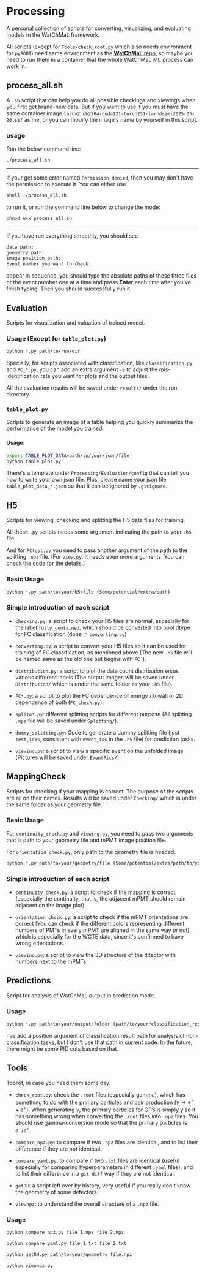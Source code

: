# Processing
A personal collection of scripts for converting, visualizing, and evaluating models in the WatChMaL framework.

All scripts (except for `Tools/check_root.py` which also needs environment for `pyROOT`) need same environment as the [**WatChMaL** repo](https://github.com/WatChMaL/WatChMaL), so maybe you need to run them in a container that the whole WatChMaL ML process can work in.

## process_all.sh
A `.sh` script that can help you do all possible checkings and viewings when you first get brand-new data. But if you want to use it you must have the same container image `larcv2_ub2204-cuda121-torch251-larndsim-2025-03-20.sif` as me, or you can modify the image's name by yourself in this script.

### usage
Run the below command line:

```bash
./process_all.sh
```
---
If your get some error named `Permission denied`, then you may don't have the permission to execute it. You can either use

```bash
shell ./process_all.sh
```
to run it, or run the command line below to change the mode:

```bash
chmod u+x process_all.sh
```
---
If you have run everything smoothly, you should see
```bash
data path:
geometry path:
image position path:
Event number you want to check:
```
appear in sequence, you should type the absolute paths of these three files or the event number one at a time and press **Enter** each time after you've finish typing. Then you should successfully run it.




## Evaluation
Scripts for visualization and valuation of trained model.


### Usage (Except for `table_plot.py`)
```bash
python *.py path/to/run/dir
```

Specially, for scripts associated with classification, like `classification.py` and `FC_*.py`, you can add an extra argument `-e` to adjust the mis-identification rate you want for plots and the output files.

All the evaluation results will be saved under `results/` under the run directory.

### `table_plot.py`

Scripts to generate an image of a table helping you quickly summarize the performance of the model you trained.

#### Usage: 
```bash
export TABLE_PLOT_DATA=path/to/your/json/file
python table_plot.py
```

There's a template under `Processing/Evaluation/config` that can tell you how to write your own json file. Plus, please name your json file `table_plot_data_*.json` so that it can be ignored by `.gitignore`.

## H5

Scripts for viewing, checking and splitting the H5 data files for training.

All these `.py` scripts needs some argument indicating the path to your `.h5` file.

And for `FCtest.py` you need to pass another argument of the path to the splitting `.npz` file. (For `view.py`, it needs even more arguments. You can check the code for the details.)

### Basic Usage

```bash
python *.py path/to/your/h5/file (Some/potential/extra/path)
```

### Simple introduction of each script

- `checking.py`: a script to check your H5 files are normal, especially for the label `fully_contained`, which should be converted into bool dtype for FC classification (done in `converting.py`)

- `converting.py`: a script to convert your H5 files so it can be used for training of FC classification, as mentioned above (The new `.h5` file will be named same as the old one but begins with `FC_`).

-  `distribution.py`: a script to plot the data count distribution ersus various different labels (The output images will be saved under `Distribution/` which is under the same folder as your `.h5` file).

- `FC*.py`: a script to plot the FC dependence of energy / towall or 2D dependence of both (`FC_check.py`).

- `split4*.py`: different splitting scripts for different purpose (All splitting `.npz` file will be saved under `Splitting/`).

- `dummy_splitting.py`: Code to generate a dummy splitting file (just `test_idxs`, consistent with `event_ids` in the `.h5` file) for prediction tasks.

- `viewing.py`: a script to view a specific event on the unfolded image (Pictures will be saved under `EventPics/`).



## MappingCheck

Scripts for checking if your mapping is correct. The purpose of the scripts are all on their names. Results will be saved under `Checking/` which is under the same folder as your geometry file.

### Basic Usage
For `continuity_check.py` and `viewing.py`, you need to pass two arguments that is path to your geometry file and mPMT image position file.

For `orientation_check.py`, only path to the geometry file is needed.

```bash
python *.py path/to/your/geometry/file (Some/potential/extra/path/to/your/mpmt/position/file)
```

### Simple introduction of each script

- `continuity_check.py`: a script to check if the mapping is correct (especially the continuity, that is, the adjacent mPMT should remain adjacent on the image plot).

- `orientation_check.py`: a script to check if the mPMT orientations are correct (You can check if the different colors representing different numbers of PMTs in every mPMT are aligned in the same way or not), which is especially for the WCTE data, since it's confirmed to have wrong orientations.

- `viewing.py`: a script to view the 3D structure of the ditector with numbers next to the mPMTs.

## Predictions
Script for analysis of WatChMaL output in prediction mode.

### Usage

```bash
python *.py path/to/your/output/folder (path/to/your/classification_result.npz)
```

I've add a position argument of classification result path for analysis of non-classification tasks, but I don't use that path in current code. In the future, there might be some PID cuts based on that.

## Tools

Toolkit, in case you need them some day.

- `check_root.py`: check the `.root` files (especially gamma), which has something to do with the primary particles and pair production ($\gamma \longrightarrow e^- + e^+$). When generating $\gamma$, the primary particles for GPS is simply $\gamma$ so it has something wrong when converting the `.root` files into `.npz` files. You should use gamma-conversion mode so that the primary particles is $e^-/e^+$.

- `compare_npz.py`: to compare if two `.npz` files are identical, and to list their difference if they are not identical.

- `compare_yaml.py`: to compare if two `.txt` files are identical (useful especially for comparing hyperparameters in different `.yaml` files), and to list their difference in a `git diff` way if they are not identical.

- `getRH`: a script left over by history, very useful if you really don't know the geometry of some detectors.

- `viewnpz`: to understand the overall structure of a `.npz` file.


### Usage

```bash
python compare_npz.py file_1.npz file_2.npz
```

```bash
python compare_yaml.py file_1.txt file_2.txt
```

```bash
python getRH.py path/to/your/geometry_file.npz
```

```bash
python viewnpz.py 
```
